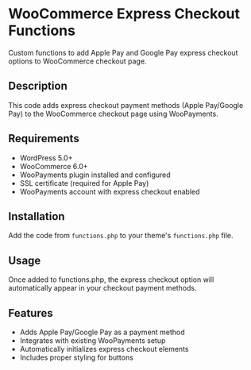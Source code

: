 # WooCommerce Express Checkout Functions

Custom functions to add Apple Pay and Google Pay express checkout options to WooCommerce checkout page.

## Description

This code adds express checkout payment methods (Apple Pay/Google Pay) to the WooCommerce checkout page using WooPayments.

## Requirements

- WordPress 5.0+
- WooCommerce 6.0+
- WooPayments plugin installed and configured
- SSL certificate (required for Apple Pay)
- WooPayments account with express checkout enabled

## Installation

Add the code from `functions.php` to your theme's `functions.php` file.

## Usage

Once added to functions.php, the express checkout option will automatically appear in your checkout payment methods.

## Features

- Adds Apple Pay/Google Pay as a payment method
- Integrates with existing WooPayments setup
- Automatically initializes express checkout elements
- Includes proper styling for buttons
